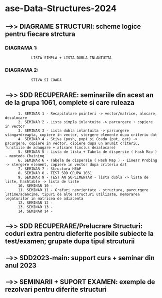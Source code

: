 # ase-Data-Structures-2024
 
## -->> DIAGRAME STRUCTURI: scheme logice pentru fiecare strctura
   ### DIAGRAMA 1: 
                LISTA SIMPLA + LISTA DUBLA INLANTUITA
   ### DIAGRAMA 2:
                STIVA SI COADA 

## -->> SDD RECUPERARE: seminariile din acest an de la grupa 1061, complete si care ruleaza
          1. SEMINAR 1 - Recapitulare pointeri -> vector/matrice, alocare, dezalocare 
          2. SEMINAR 2 - Lista simpla inlantuita -> parcurgere + copiere in vector 
          3. SEMINAR 3 - Lista dubla inlantuita -> parcurgere stanga+dreapta, copiere in vector, stergere elemente dupa criteriu dat
          4. SEMINAR 4 - Stiva (push, pop) si Coada (put, get) -> pacurgere, copiere in vector, cipiere dupa un anumit criteriu, functiile de adaugare + afisare (inclus dezalocare)
          5. SEMINAR 5 - Lista de lista + Tabela de dispersie ( Hash Map ) - meotoda Chaining
          6. SEMINAR 6 - Tabela de dispersie ( Hash Map ) - Linear Probing -> stergere element, copiere in vector dupa criteriu dat 
          7. SEMINAR 7 - Structura HEAP
          8. SEMINAR 8 - TEST SDD GRUPA 1061
          9. SEMINAR 9 - TEST AN SUPLIMENTAR - lista dubla -> lista de liste, hashtable -> lista de liste
          10. SEMINAR 10 - 
          11. SEMINAR 11 - Grafuri neorientate - structura, parcurgere latime/adancime, tipuri de alte structuri utilizate, memorarea legaturilor in matricea de adiacenta
          12. SEMINAR 12 - 
          13. SEMINAR 13 - 
          14. SEMINAR 14 -
## -->> SDD RECUPERARE/Prelucrare Structuri: coduri extra pentru dieferite posibile subiecte la test/examen; grupate dupa tipul strcuturii
## -->> SDD2023-main: support curs + seminar din anul 2023
## -->> SEMINARII + SUPORT EXAMEN: exemple de rezolvari pentru diferite structuri 
